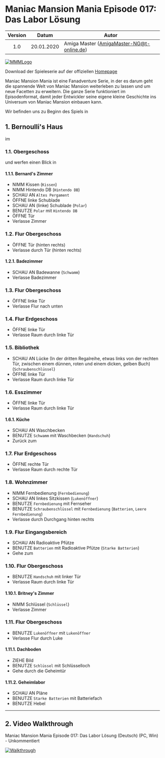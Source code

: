 # Maniac Mansion Mania Episode 017: Das Labor Lösung

| Version | Datum      | Autor                                     |
|:-------:|------------|-------------------------------------------|
|  1.0    | 20.01.2020 | Amiga Master (AmigaMaster-NG@t-online.de) |

[![MMMLogo](https://www.maniac-mansion-mania.com/banner/banner.png)](https://www.maniac-mansion-mania.com)

Download der Spieleserie auf der offiziellen [Homepage](https://www.maniac-mansion-mania.com)

Maniac Mansion Mania ist eine Fanadventure Serie, in der es darum geht die spannende Welt von Maniac Mansion weiterleben zu lassen und um neue Facetten zu erweitern. Die ganze Serie funktioniert im Episodenformat, damit jeder Entwickler seine eigene kleine Geschichte ins Universum von Maniac Mansion einbauen kann.

Wir befinden uns zu Beginn des Spiels in

## 1. Bernoulli's Haus

im

### 1.1. Obergeschoss

und werfen einen Blick in

#### 1.1.1. Bernard's Zimmer

- NIMM Kissen (`Kissen`)
- NIMM Hintendo DB (`Hintendo DB`)
- SCHAU AN `Altes Pergament`
- ÖFFNE linke Schublade
- SCHAU AN (linke) Schublade (`Polar`)
- BENUTZE `Polar` mit `Hintendo DB`
- ÖFFNE Tür
- Verlasse Zimmer

### 1.2. Flur Obergeschoss

- ÖFFNE Tür (hinten rechts)
- Verlasse durch Tür (hinten rechts)

#### 1.2.1. Badezimmer

- SCHAU AN Badewanne (`Schwamm`)
- Verlasse Badezimmer

### 1.3. Flur Obergeschoss

- ÖFFNE linke Tür
- Verlasse Flur nach unten

### 1.4. Flur Erdgeschoss

- ÖFFNE linke Tür
- Verlasse Raum durch linke Tür

### 1.5. Bibliothek

- SCHAU AN Lücke (In der dritten Regalreihe, etwas links von der rechten Tür, zwischen einem dünnen, roten und einem dicken, gelben Buch) (`Schraubenschlüssel`)
- ÖFFNE linke Tür
- Verlasse Raum durch linke Tür

### 1.6. Esszimmer

- ÖFFNE linke Tür
- Verlasse Raum durch linke Tür

#### 1.6.1. Küche

- SCHAU AN Waschbecken
- BENUTZE `Schwamm` mit Waschbecken (`Handschuh`)
- Zurück zum

### 1.7. Flur Erdgeschoss

- ÖFFNE rechte Tür
- Verlasse Raum durch rechte Tür

### 1.8. Wohnzimmer

- NIMM Fernbedienung (`Fernbedienung`)
- SCHAU AN linkes Sitzkissen (`Lukenöffner`)
- BENUTZE `Fernbedienung` mit Fernseher
- BENUTZE `Schraubenschlüssel` mit `Fernbedienung` (`Batterien`, `Leere Fernbedienung`)
- Verlasse durch Durchgang hinten rechts

### 1.9. Flur Eingangsbereich

- SCHAU AN Radioaktive Pfütze
- BENUTZE `Batterien` mit Radioaktive Pfütze (`Starke Batterien`)
- Gehe zum

### 1.10. Flur Obergeschoss

- BENUTZE `Handschuh` mit linker Tür
- Verlasse Raum durch linke Tür

#### 1.10.1. Britney's Zimmer

- NIMM Schlüssel (`Schlüssel`)
- Verlasse Zimmer

### 1.11. Flur Obergeschoss

- BENUTZE `Lukenöffner` mit `Lukenöffner`
- Verlasse Flur durch Luke

#### 1.11.1. Dachboden

- ZIEHE Bild
- BENUTZE `Schlüssel` mit Schlüsselloch
- Gehe durch die Geheimtür

#### 1.11.2. Geheimlabor

- SCHAU AN Pläne
- BENUTZE `Starke Batterien` mit Batteriefach
- BENUTZE Hebel

--------------------------------------------------------------------------------

## 2. Video Walkthrough

Maniac Mansion Mania Episode 017: Das Labor Lösung (Deutsch) (PC, Win) - Unkommentiert

[![Walkthrough](https://img.youtube.com/vi/yVM8Zl9SyRo/0.jpg)](https://www.youtube.com/watch?v=yVM8Zl9SyRo)
